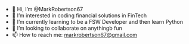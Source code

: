 - 👋 Hi, I’m @MarkRobertson67
- 👀 I’m interested in coding financial solutions in FinTech
- 🌱 I’m currently learning to be a FSW Developer and then learn Python
- 💞️ I’m looking to collaborate on anythingb fun
- 📫 How to reach me: markrobertson67@gmail.com

<!---
MarkRobertson67/MarkRobertson67 is a ✨ special ✨ repository because its `README.md` (this file) appears on your GitHub profile.
You can click the Preview link to take a look at your changes.
--->
